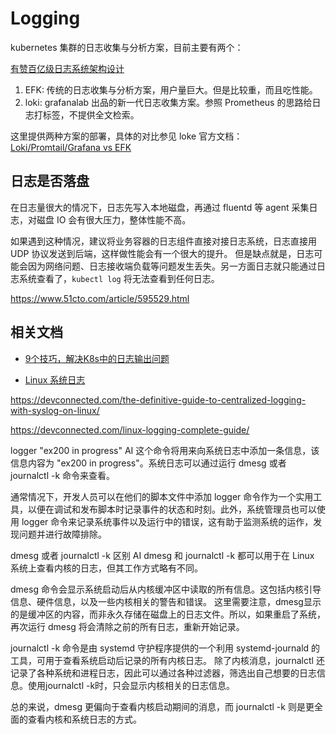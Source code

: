# Logging

kubernetes 集群的日志收集与分析方案，目前主要有两个：

[有赞百亿级日志系统架构设计](https://zhuanlan.zhihu.com/p/62438446)


1. EFK: 传统的日志收集与分析方案，用户量巨大。但是比较重，而且吃性能。
2. loki: grafanalab 出品的新一代日志收集方案。参照 Prometheus 的思路给日志打标签，不提供全文检索。

这里提供两种方案的部署，具体的对比参见 loke 官方文档：[Loki/Promtail/Grafana vs EFK](https://grafana.com/docs/loki/latest/overview/comparisons/)


## 日志是否落盘

在日志量很大的情况下，日志先写入本地磁盘，再通过 fluentd 等 agent 采集日志，对磁盘 IO 会有很大压力，整体性能不高。

如果遇到这种情况，建议将业务容器的日志组件直接对接日志系统，日志直接用 UDP 协议发送到后端，这样做性能会有一个很大的提升。
但是缺点就是，日志可能会因为网络问题、日志接收端负载等问题发生丢失。另一方面日志就只能通过日志系统查看了，`kubectl log` 将无法查看到任何日志。


https://www.51cto.com/article/595529.html


## 相关文档

- [9个技巧，解决K8s中的日志输出问题](https://zhuanlan.zhihu.com/p/114510384)


- [Linux 系统日志](https://linux.vbird.org/linux_basic/centos7/0570syslog.php)


https://devconnected.com/the-definitive-guide-to-centralized-logging-with-syslog-on-linux/

https://devconnected.com/linux-logging-complete-guide/




logger "ex200 in progress"
AI
这个命令将用来向系统日志中添加一条信息，该信息内容为 "ex200 in progress"。系统日志可以通过运行 dmesg 或者 journalctl -k 命令来查看。

通常情况下，开发人员可以在他们的脚本文件中添加 logger 命令作为一个实用工具，以便在调试和发布脚本时记录事件的状态和时刻。此外，系统管理员也可以使用 logger 命令来记录系统事件以及运行中的错误，这有助于监测系统的运作，发现问题并进行故障排除。




dmesg 或者 journalctl -k 区别
AI
dmesg 和 journalctl -k 都可以用于在 Linux 系统上查看内核的日志，但其工作方式略有不同。

dmesg 命令会显示系统启动后从内核缓冲区中读取的所有信息。这包括内核引导信息、硬件信息，以及一些内核相关的警告和错误。 这里需要注意，dmesg显示的是缓冲区的内容，而非永久存储在磁盘上的日志文件。所以，如果重启了系统，再次运行 dmesg 将会清除之前的所有日志，重新开始记录。

journalctl -k 命令是由 systemd 守护程序提供的一个利用 systemd-journald 的工具，可用于查看系统启动后记录的所有内核日志。 除了内核消息，journalctl 还记录了各种系统和进程日志，因此可以通过各种过滤器，筛选出自己想要的日志信息。使用journalctl -k时，只会显示内核相关的日志信息。

总的来说，dmesg 更偏向于查看内核启动期间的消息，而 journalctl -k 则是更全面的查看内核和系统日志的方式。




